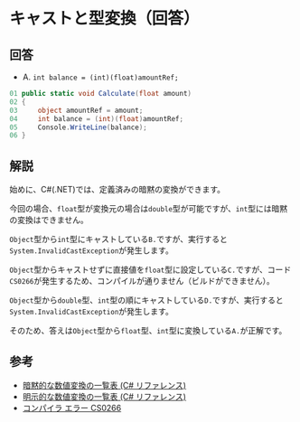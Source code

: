 # キャストと型変換（回答）

## 回答

* A. `int balance = (int)(float)amountRef;`

```csharp
01 public static void Calculate(float amount)
02 {
03     object amountRef = amount;
04     int balance = (int)(float)amountRef;
05     Console.WriteLine(balance);
06 }
```

## 解説

始めに、C#(.NET)では、定義済みの暗黙の変換ができます。

今回の場合、`float`型が変換元の場合は`double`型が可能ですが、`int`型には暗黙の変換はできません。

`Object`型から`int`型にキャストしている`B.`ですが、実行すると`System.InvalidCastException`が発生します。

`Object`型からキャストせずに直接値を`float`型に設定している`C.`ですが、コード`CS0266`が発生するため、コンパイルが通りません（ビルドができません）。

`Object`型から`double`型、`int`型の順にキャストしている`D.`ですが、実行すると`System.InvalidCastException`が発生します。

そのため、答えは`Object`型から`float`型、`int`型に変換している`A.`が正解です。

## 参考

* [暗黙的な数値変換の一覧表 (C# リファレンス)](https://docs.microsoft.com/ja-jp/dotnet/csharp/language-reference/keywords/implicit-numeric-conversions-table)
* [明示的な数値変換の一覧表 (C# リファレンス)](https://docs.microsoft.com/ja-jp/dotnet/csharp/language-reference/keywords/explicit-numeric-conversions-table)
* [コンパイラ エラー CS0266](https://docs.microsoft.com/ja-jp/dotnet/csharp/language-reference/compiler-messages/cs0266)
